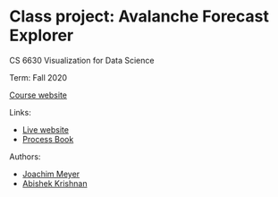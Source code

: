 # Class project: Avalanche Forecast Explorer
CS 6630 Visualization for Data Science

Term: Fall 2020

<a href="http://dataviscourse.net/2020/index.html" target="_blank">Course website</a>

Links: 
* <a href="https://uofu-cryosphere.github.io/dataviscourse-pr-avalanche-explorer/" target="_blank">Live website</a>
* <a href="https://docs.google.com/document/d/1AtLpqcJ-IBaIdmDlyI9NxhX3IT9tvvLtYzETEXZ5rg4" target="_blank">Process Book</a>

Authors:
* [Joachim Meyer](https://github.com/jomey)
* [Abishek Krishnan](https://github.com/github4ak)

